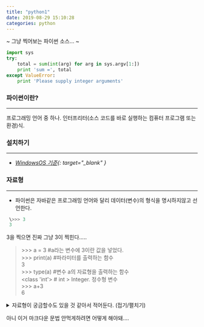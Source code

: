 ```yaml
---
title: "python1"
date: 2019-08-29 15:10:28
categories: python
---
```

<script type="text/javascript" src="/assets/js/main.min.js" />
<script type="text/javascript">
   console.log("test");
</script>
  
~ 그냥 찍어보는 파이썬 소스... ~
```python
import sys
try:
    total = sum(int(arg) for arg in sys.argv[1:])
    print 'sum =', total
except ValueError:
    print 'Please supply integer arguments'
```

### 파이썬이란?
----
프로그래밍 언어 중 하나. 인터프리터(소스 코드를 바로 실행하는 컴퓨터 프로그램 또는 환경)식.  

### 설치하기  
----
- *[WindowsOS 기준](https://www.python.org/downloads/){: target="_blank" }*

### 자료형
----
- 파이썬은 자바같은 프로그래밍 언어와 달리 데이터(변수)의 형식을 명시하지않고 선언한다.  
```python
 \>>> 3  
 3   
```
3을 찍으면 진짜 그냥 3이 찍힌다.....  
  
  
> \>>> a = 3 #a라는 변수에 3이란 값을 넣었다.  
> \>>> print(a) #파라미터를 출력하는 함수  
> 3  
> \>>> type(a) #변수 a의 자료형을 출력하는 함수  
> <class 'int'> # int > Integer. 정수형 변수  
> \>>> a+3  
> 6  

<details>
<summary>자료형이 궁금할수도 있을 것 같아서 적어둔다. (접기/펼치기) </summary>
<div markdown="1">

|자료형|이름|내용|
|--|--|--|
|숫자|int|양/음의정수.0
||float|실수
  
~ 셀 병합도 안되는 마크다운 테이블..... ~
</div>
</details>

  
아니 이거 마크다운 문법 안먹게하려면 어떻게 해야돼....
